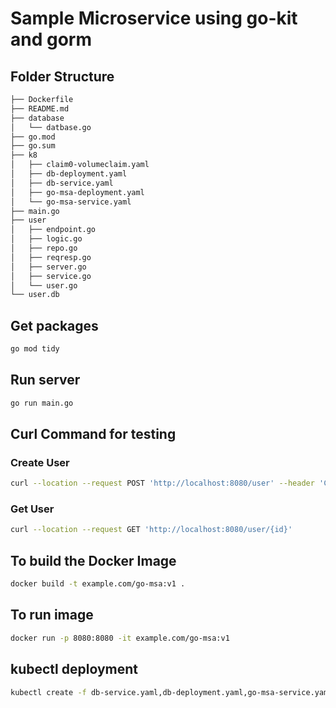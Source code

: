 # Sample Microservice using go-kit and gorm

## Folder Structure 
```bash
├── Dockerfile
├── README.md
├── database
│   └── datbase.go
├── go.mod
├── go.sum
├── k8
│   ├── claim0-volumeclaim.yaml
│   ├── db-deployment.yaml
│   ├── db-service.yaml
│   ├── go-msa-deployment.yaml
│   └── go-msa-service.yaml
├── main.go
├── user
│   ├── endpoint.go
│   ├── logic.go
│   ├── repo.go
│   ├── reqresp.go
│   ├── server.go
│   ├── service.go
│   └── user.go
└── user.db
```

## Get packages
```bash
go mod tidy
```

## Run server
```bash
go run main.go
```

## Curl Command for testing

### Create User
```bash
curl --location --request POST 'http://localhost:8080/user' --header 'Content-Type: application/json' --data-raw '{"email" : "testing@gmail.com","password" : "xxxxxx"}'
```

### Get User
```bash
curl --location --request GET 'http://localhost:8080/user/{id}'
```

## To build the Docker Image
```bash
docker build -t example.com/go-msa:v1 .
```

## To run image
```bash
docker run -p 8080:8080 -it example.com/go-msa:v1
```

## kubectl deployment
```bash
kubectl create -f db-service.yaml,db-deployment.yaml,go-msa-service.yaml,claim0-volumeclaim.yaml,go-msa-deployment.yaml
```